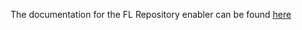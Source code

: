 The documentation for the FL Repository enabler can be found [here](https://assist-iot-enablers-documentation.readthedocs.io/en/latest/index.html) 